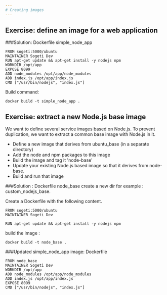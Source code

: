 ```yaml
---
# Creating images
---
```


## Exercise: define an image for a web application

###Solution: Dockerfile simple_node_app
```
FROM sogeti:5000/ubuntu
MAINTAINER Sogeti Dev
RUN apt-get update && apt-get install -y nodejs npm
WORKDIR /opt/app
EXPOSE 8099
ADD node_modules /opt/app/node_modules
ADD index.js /opt/app/index.js
CMD ["/usr/bin/nodejs", "index.js"]
```

Build command:

```
docker build -t simple_node_app .
```

## Exercise: extract a new Node.js base image

We want to define several service images based on Node.js. To prevent
duplication, we want to extract a common base image with Node.js in it.

- Define a new image that derives from ubuntu_base
  (in a separate directory)
- Add the node and npm packages to this image
- Build the image and tag it 'node-base'
- Update your existing Node.js based image so that it derives from
  node-base.
- Build and run that image


###Solution : Dockerfile node_base
create a new dir for example : custom_nodejs_base.

Create a Dockerfile with the following content.

```
FROM sogeti:5000/ubuntu
MAINTAINER Sogeti Dev

RUN apt-get update && apt-get install -y nodejs npm
```

build the image :

```
docker build -t node_base .
```

###Updated simple_node_app image: Dockerfile

```
FROM node_base
MAINTAINER Sogeti Dev
WORKDIR /opt/app
ADD node_modules /opt/app/node_modules
ADD index.js /opt/app/index.js
EXPOSE 8099
CMD ["/usr/bin/nodejs", "index.js"]
```